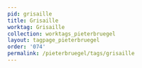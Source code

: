 ```yaml
---
pid: grisaille
title: Grisaille
worktag: Grisaille
collection: worktags_pieterbruegel
layout: tagpage_pieterbruegel
order: '074'
permalink: /pieterbruegel/tags/grisaille
---
```

